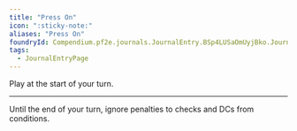 ```yaml
---
title: "Press On"
icon: ":sticky-note:"
aliases: "Press On"
foundryId: Compendium.pf2e.journals.JournalEntry.BSp4LUSaOmUyjBko.JournalEntryPage.zcBCxlvPCpmjt5IS
tags:
  - JournalEntryPage
---
```

Play at the start of your turn.

* * *

Until the end of your turn, ignore penalties to checks and DCs from conditions.